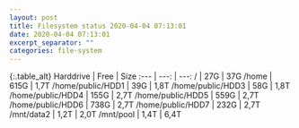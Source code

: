 ```yaml
---
layout: post
title: Filesystem status 2020-04-04 07:13:01
date: 2020-04-04 07:13:01
excerpt_separator: ""
categories: file-system
---
```

{:.table_alt}
Harddrive | Free | Size
:--- | ---: | ---:
/ | 27G | 37G
/home | 615G | 1,7T
/home/public/HDD1 | 39G | 1,8T
/home/public/HDD3 | 58G | 1,8T
/home/public/HDD4 | 155G | 2,7T
/home/public/HDD5 | 559G | 2,7T
/home/public/HDD6 | 738G | 2,7T
/home/public/HDD7 | 232G | 2,7T
/mnt/data2 | 1,2T | 2,0T
/mnt/pool | 1,4T | 6,4T
